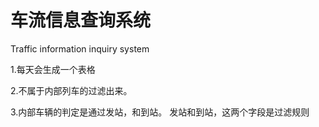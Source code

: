 # 车流信息查询系统
Traffic information inquiry system


1.每天会生成一个表格

2.不属于内部列车的过滤出来。

3.内部车辆的判定是通过发站，和到站。  发站和到站，这两个字段是过滤规则
